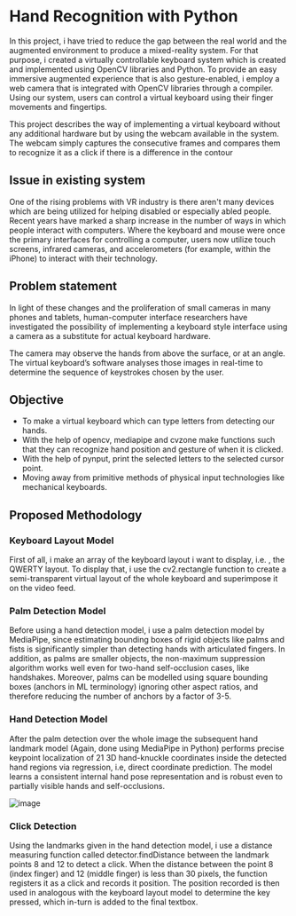 # Hand Recognition with Python 
In this project, i have tried to reduce the gap between the real world and the augmented environment to produce a mixed-reality system. 
For that purpose, i created a virtually controllable keyboard system which is created and implemented using OpenCV libraries and Python. 
To provide an easy immersive augmented experience that is also gesture-enabled, i employ a web camera that is integrated with OpenCV libraries through a compiler. 
Using our system, users can control a virtual keyboard using their finger movements and fingertips.

This project describes the way of implementing a virtual keyboard without any additional hardware but by using the webcam available in the system. The webcam simply captures the consecutive frames and compares them to recognize it as a click if there is a difference in the contour

## Issue in existing system

One of the rising problems with VR industry is there aren't many devices which are being utilized for helping disabled or especially abled people. Recent years have marked a sharp increase in the number of ways in which people interact with computers. Where the keyboard and mouse were once the primary interfaces for controlling a computer, users now utilize touch screens, infrared cameras, and accelerometers (for example, within the iPhone) to interact with their technology.

## Problem statement
In light of these changes and the proliferation of small cameras in many phones and tablets, human-computer interface researchers have investigated the possibility of implementing a keyboard style interface using a camera as a substitute for actual keyboard hardware.

The camera may observe the hands from above the surface, or at an angle. The virtual keyboard’s software analyses those images in real-time to determine the sequence of keystrokes chosen by the user.

## Objective
+ To make a virtual keyboard which can type letters from detecting our hands.
+ With the help of opencv, mediapipe and cvzone make functions such that they can recognize hand position and gesture of when it is clicked.
+ With the help of pynput, print the selected letters to the selected cursor point.
+ Moving away from primitive methods of physical input technologies like mechanical keyboards.

## Proposed Methodology
### Keyboard Layout Model
First of all, i make an array of the keyboard layout i want to display, i.e. , the QWERTY layout. To display that, i use the cv2.rectangle function to create a semi-transparent virtual layout of the whole keyboard and superimpose it on the video feed.
### Palm Detection Model
Before using a hand detection model, i use a palm detection model by MediaPipe, since estimating bounding boxes of rigid objects like palms and fists is significantly simpler than detecting hands with articulated fingers. In addition, as palms are smaller objects, the non-maximum suppression algorithm works well even for two-hand self-occlusion cases, like handshakes. Moreover, palms can be modelled using square bounding boxes (anchors in ML terminology) ignoring other aspect ratios, and therefore reducing the number of anchors by a factor of 3-5.
### Hand Detection Model
After the palm detection over the whole image the subsequent hand landmark model (Again, done using MediaPipe in Python) performs precise keypoint localization of 21 3D hand-knuckle coordinates inside the detected hand regions via regression, i.e,  direct coordinate prediction. The model learns a consistent internal hand pose representation and is robust even to partially visible hands and self-occlusions.

![image](https://github.com/vinit714/AI-Virtual-Keyboard/assets/52816788/6a0fa029-c01d-4c9b-ae73-d4a63a1ea809)

### Click Detection
Using the landmarks given in the hand detection model, i use a distance measuring function called detector.findDistance between the landmark points 8 and 12 to detect a click. When the distance between the point 8 (index finger) and 12 (middle finger) is less than 30 pixels, the function registers it as a click and records it position. The position recorded is then used in analogous with the keyboard layout model to determine the key pressed, which in-turn is added to the final textbox.